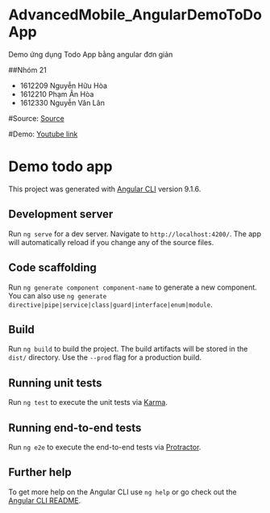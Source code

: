 # AdvancedMobile_AngularDemoToDoApp
Demo ứng dụng Todo App bằng angular đơn giản

##Nhóm 21
- 1612209   Nguyễn Hữu Hòa				
- 1612210	Phạm Ân Hòa				
- 1612330	Nguyễn Văn Lân

#Source: [Source](https://github.com/hhpr98/AdvancedWeb_AngularDemoToDoApp)

#Demo: [Youtube link](https://youtu.be/Ubt2xmxtPwo)

# Demo todo app

This project was generated with [Angular CLI](https://github.com/angular/angular-cli) version 9.1.6.

## Development server

Run `ng serve` for a dev server. Navigate to `http://localhost:4200/`. The app will automatically reload if you change any of the source files.

## Code scaffolding

Run `ng generate component component-name` to generate a new component. You can also use `ng generate directive|pipe|service|class|guard|interface|enum|module`.

## Build

Run `ng build` to build the project. The build artifacts will be stored in the `dist/` directory. Use the `--prod` flag for a production build.

## Running unit tests

Run `ng test` to execute the unit tests via [Karma](https://karma-runner.github.io).

## Running end-to-end tests

Run `ng e2e` to execute the end-to-end tests via [Protractor](http://www.protractortest.org/).

## Further help

To get more help on the Angular CLI use `ng help` or go check out the [Angular CLI README](https://github.com/angular/angular-cli/blob/master/README.md).
